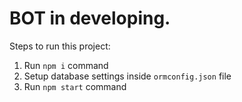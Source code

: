 # BOT in developing.
        
Steps to run this project:

1. Run `npm i` command
2. Setup database settings inside `ormconfig.json` file
3. Run `npm start` command
